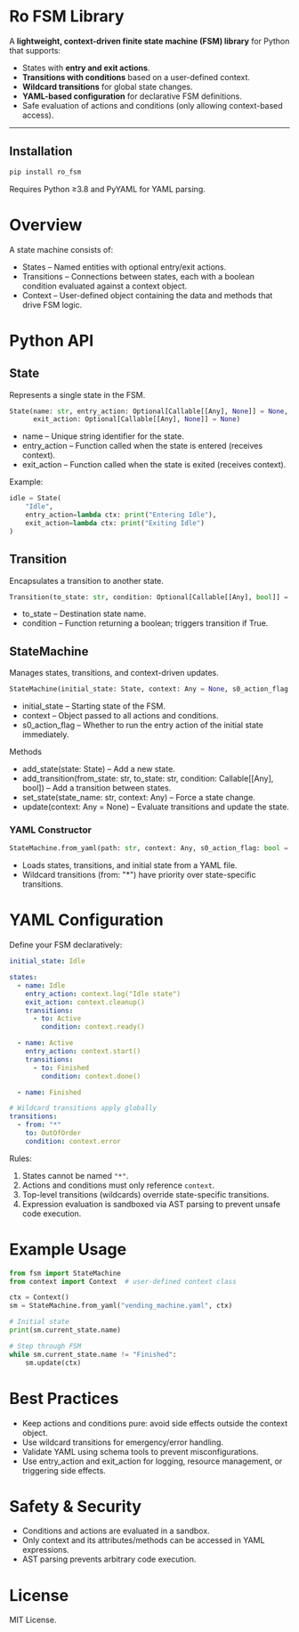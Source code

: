 # Ro FSM Library

A **lightweight, context-driven finite state machine (FSM) library** for Python that supports:

- States with **entry and exit actions**.
- **Transitions with conditions** based on a user-defined context.
- **Wildcard transitions** for global state changes.
- **YAML-based configuration** for declarative FSM definitions.
- Safe evaluation of actions and conditions (only allowing context-based access).

---

## Installation

```bash
pip install ro_fsm
```

Requires Python ≥3.8 and PyYAML for YAML parsing.

# Overview

A state machine consists of:

- States – Named entities with optional entry/exit actions.
- Transitions – Connections between states, each with a boolean condition evaluated against a context object.
- Context – User-defined object containing the data and methods that drive FSM logic.

# Python API
## State

Represents a single state in the FSM.

```python
State(name: str, entry_action: Optional[Callable[[Any], None]] = None,
      exit_action: Optional[Callable[[Any], None]] = None)
```

- name – Unique string identifier for the state.
- entry_action – Function called when the state is entered (receives context).
- exit_action – Function called when the state is exited (receives context).

Example:

```python
idle = State(
    "Idle",
    entry_action=lambda ctx: print("Entering Idle"),
    exit_action=lambda ctx: print("Exiting Idle")
)
```
## Transition

Encapsulates a transition to another state.
```python
Transition(to_state: str, condition: Optional[Callable[[Any], bool]] = None)
```

- to_state – Destination state name.
- condition – Function returning a boolean; triggers transition if True.

## StateMachine

Manages states, transitions, and context-driven updates.
```python
StateMachine(initial_state: State, context: Any = None, s0_action_flag: bool = True)
```

- initial_state – Starting state of the FSM.
- context – Object passed to all actions and conditions.
- s0_action_flag – Whether to run the entry action of the initial state immediately.

Methods

- add_state(state: State) – Add a new state.
- add_transition(from_state: str, to_state: str, condition: Callable[[Any], bool]) – Add a transition between states.
- set_state(state_name: str, context: Any) – Force a state change.
- update(context: Any = None) – Evaluate transitions and update the state.

### YAML Constructor
```python
StateMachine.from_yaml(path: str, context: Any, s0_action_flag: bool = True)
```

- Loads states, transitions, and initial state from a YAML file.
- Wildcard transitions (from: "*") have priority over state-specific transitions.

# YAML Configuration

Define your FSM declaratively:

```yaml
initial_state: Idle

states:
  - name: Idle
    entry_action: context.log("Idle state")
    exit_action: context.cleanup()
    transitions:
      - to: Active
        condition: context.ready()

  - name: Active
    entry_action: context.start()
    transitions:
      - to: Finished
        condition: context.done()

  - name: Finished

# Wildcard transitions apply globally
transitions:
  - from: "*"
    to: OutOfOrder
    condition: context.error
```

Rules:
1. States cannot be named `"*"`.
2. Actions and conditions must only reference `context`.
3. Top-level transitions (wildcards) override state-specific transitions.
4. Expression evaluation is sandboxed via AST parsing to prevent unsafe code execution.

# Example Usage
```python
from fsm import StateMachine
from context import Context  # user-defined context class

ctx = Context()
sm = StateMachine.from_yaml("vending_machine.yaml", ctx)

# Initial state
print(sm.current_state.name)

# Step through FSM
while sm.current_state.name != "Finished":
    sm.update(ctx)
```

# Best Practices

- Keep actions and conditions pure: avoid side effects outside the context object.
- Use wildcard transitions for emergency/error handling.
- Validate YAML using schema tools to prevent misconfigurations.
- Use entry_action and exit_action for logging, resource management, or triggering side effects.

# Safety & Security

- Conditions and actions are evaluated in a sandbox.
- Only context and its attributes/methods can be accessed in YAML expressions.
- AST parsing prevents arbitrary code execution.

# License

MIT License.
